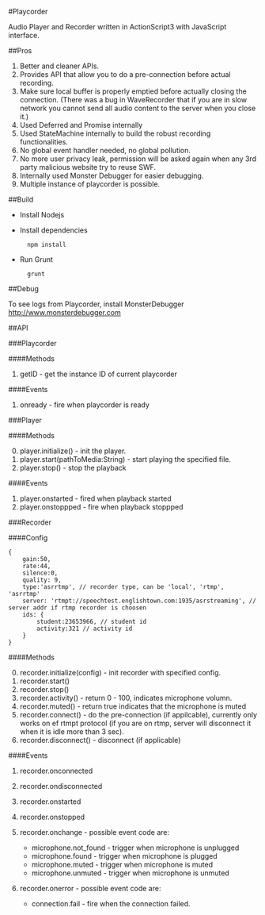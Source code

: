 #Playcorder

Audio Player and Recorder written in ActionScript3 with JavaScript interface.

##Pros

1. Better and cleaner APIs.
2. Provides API that allow you to do a pre-connection before actual recording.
3. Make sure local buffer is properly emptied before actually closing the connection. (There was a bug in WaveRecorder that if you are in slow network you cannot send all audio content to the server when you close it.)
4. Used Deferred and Promise internally
5. Used StateMachine internally to build the robust recording functionalities.
6. No global event handler needed, no global pollution.
7. No more user privacy leak, permission will be asked again when any 3rd party malicious website try to reuse SWF.
8. Internally used Monster Debugger for easier debugging.
9. Multiple instance of playcorder is possible.

##Build

* Install Nodejs
* Install dependencies

        npm install

* Run Grunt

        grunt
   
##Debug

To see logs from Playcorder, install MonsterDebugger <http://www.monsterdebugger.com>

##API

###Playcorder

####Methods

1. getID - get the instance ID of current playcorder

####Events

1. onready - fire when playcorder is ready


###Player

####Methods

0. player.initialize() - init the player.
1. player.start(pathToMedia:String) - start playing the specified file.
2. player.stop() - stop the playback

####Events

1. player.onstarted - fired when playback started
2. player.onstoppped - fire when playback stoppped

###Recorder

####Config

    {
        gain:50, 
        rate:44, 
        silence:0, 
        quality: 9,
        type:'asrrtmp', // recorder type, can be 'local', 'rtmp', 'asrrtmp'
        server: 'rtmpt://speechtest.englishtown.com:1935/asrstreaming', // server addr if rtmp recorder is choosen
        ids: {
            student:23653966, // student id
            activity:321 // activity id
        }
    }
    
####Methods

0. recorder.initialize(config) - init recorder with specified config.
1. recorder.start()
2. recorder.stop()
3. recorder.activity() - return 0 - 100, indicates microphone volumn.
4. recorder.muted() - return true indicates that the microphone is muted
5. recorder.connect() - do the pre-connection (if appilcable), currently only works on ef rtmpt protocol (if you are on rtmp, server will disconnect it when it is idle more than 3 sec).
6. recorder.disconnect() - disconnect (if applicable)

####Events

1. recorder.onconnected
2. recorder.ondisconnected
3. recorder.onstarted
4. recorder.onstopped
5. recorder.onchange -  possible event code are:

    * microphone.not_found - trigger when microphone is unplugged
    * microphone.found - trigger when microphone is plugged
    * microphone.muted - trigger when microphone is muted
    * microphone.unmuted - trigger when microphone is unmuted
    
6. recorder.onerror - possible event code are:
    * connection.fail - fire when the connection failed.